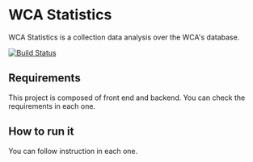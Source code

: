 # WCA Statistics

WCA Statistics is a collection data analysis over the WCA's database.

[![Build Status](https://travis-ci.com/thewca/statistics.svg?branch=main)](https://travis-ci.com/thewca/statistics)

## Requirements

This project is composed of front end and backend. You can check the requirements in each one.

## How to run it

You can follow instruction in each one.

